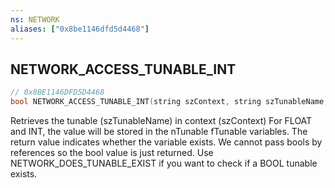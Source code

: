 ```yaml
---
ns: NETWORK
aliases: ["0x8be1146dfd5d4468"]
---
```

## NETWORK_ACCESS_TUNABLE_INT

```c
// 0x8BE1146DFD5D4468
bool NETWORK_ACCESS_TUNABLE_INT(string szContext, string szTunableName, int nTunable);
```

Retrieves the tunable (szTunableName) in context (szContext) For FLOAT and INT, the value will be stored in the nTunable  fTunable variables. The return value indicates whether the variable exists. We cannot pass bools by references so the bool value is just returned. Use NETWORK_DOES_TUNABLE_EXIST if you want to check if a BOOL tunable exists.

